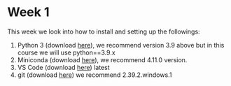 # Week 1  
This week we look into how to install and setting up the followings:  
1. Python 3 (download [here](https://www.python.org/downloads/)), we recommend version 3.9 above but in this course we will use python==3.9.x  
2. Miniconda (download [here](https://docs.conda.io/en/latest/miniconda.html)), we recommend 4.11.0 version.  
3. VS Code (download [here](https://code.visualstudio.com/)) latest  
4. git (download [here](https://git-scm.com/downloads)) we recommend 2.39.2.windows.1  

